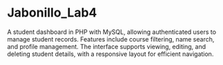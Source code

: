 # Jabonillo_Lab4
A student dashboard in PHP with MySQL, allowing authenticated users to manage student records. Features include course filtering, name search, and profile management. The interface supports viewing, editing, and deleting student details, with a responsive layout for efficient navigation.
